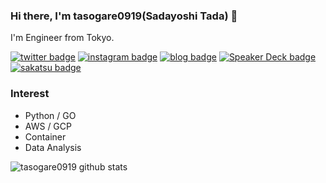 ### Hi there, I'm tasogare0919(Sadayoshi Tada) :tada: 
I'm Engineer from Tokyo.

[![twitter badge](https://img.shields.io/badge/Twitter-tada_infra-1da1f2?style=flat-square&logo=twitter)](https://twitter.com/tada_infra) [![instagram badge](https://img.shields.io/badge/Instagram-tady0919-C42D81?style=flat-square&logo=instagram)](https://www.instagram.com/tady0919/) [![blog badge](https://img.shields.io/badge/blog-%E7%B6%99%E7%B6%9A%E3%81%AF%E5%8A%9B%E3%81%AA%E3%82%8A-orange)](https://sadayoshi-tada.hatenablog.com/) [![Speaker Deck badge](https://img.shields.io/badge/Speaker_Deck-sadayoshitada0919-009287?style=flat-squar&logo=speaker-deck)](https://speakerdeck.com/sadayoshitada0919) [![sakatsu badge](https://img.shields.io/endpoint.svg?url=https://saunadge-gjqqouyuca-an.a.run.app/api/v1/badge/41801&style=flat-square)](https://sauna-ikitai.com/saunners/41801)

### Interest

* Python / GO
* AWS / GCP
* Container
* Data Analysis 


![tasogare0919 github stats](https://github-readme-stats.vercel.app/api?username=tasogare0919)

